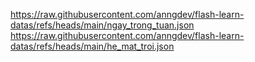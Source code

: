 https://raw.githubusercontent.com/anngdev/flash-learn-datas/refs/heads/main/ngay_trong_tuan.json
https://raw.githubusercontent.com/anngdev/flash-learn-datas/refs/heads/main/he_mat_troi.json
